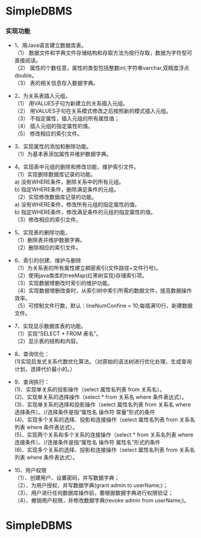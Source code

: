 # SimpleDBMS

### 实现功能
* 1、用Java语言建立数据库表。  
（1） 数据文件和字典文件存储结构和存取方法为按行存取，数据为字符型可直接阅读。  
（2） 属性的个数任意，属性的类型包括整数int,字符串varchar,双精度浮点double。  
（3） 表的相关信息存入数据字典。  

* 2、为关系表插入元组。  
（1） 用VALUES子句为新建立的关系插入元组。  
（2） 用VALUES子句在关系模式修改之后按照新的模式插入元组。  
（3） 不指定属性，插入元组的所有属性值；  
（4） 插入元组的指定属性的值。  
（5） 修改相应的索引文件。  

* 3、实现属性的添加和删除功能。  
（1）为基本表添加属性并维护数据字典。  

* 4、实现表中元组的删除和修改功能，维护索引文件。  
（1）实现删除数据库记录的功能。  
    a) 没有WHERE条件，删除关系中的所有元组。  
    b) 指定WHERE条件，删除满足条件的元组。  
（2）实现修改数据库记录的功能。  
    a) 没有WHERE条件，修改所有元组的指定属性的值。  
    b) 指定WHERE条件，修改满足条件的元组的指定属性的值。  
（3）修改相应的索引文件。  

* 5、实现表的删除功能。  
（1）删除表并维护数据字典。  
（2）删除相应的索引文件。  

* 6、索引的创建、维护与删除  
（1）为关系表的所有属性建立稠密索引(文件路径+文件行号)。  
（2）使用java类库的treeMap(红黑树实现)存储索引项。  
（3）实现数据增删改时索引的维护功能。  
（4）实现数据增删改查时，从索引树中索引所需的数据文件，提高数据操作效率。  
（5）可控制文件行数，默认：lineNumConfine = 10;每插满10行，新建数据文件。  

* 7、实现显示数据库表的功能。  
（1）实现“SELECT * FROM 表名”。  
（2）显示表的结构和内容。  

* 8、查询优化：  
(1)实现启发式关系代数优化算法。（对原始的语法树进行优化处理，生成查询计划，选择代价最小的。）  

* 9、查询执行：  
 (1)、实现单关系的投影操作（select 属性名列表 from 关系名）。  
 (2)、实现单关系的选择操作（select * from 关系名 where 条件表达式）。  
 (3)、实现单关系的选择和投影操作（select 属性名列表 from 关系名 where 选择条件）。//选择条件是指“属性名 操作符 常量”形式的条件  
 (4)、实现多个关系的选择、投影和连接操作（select 属性名列表 from 关系名列表 where 条件表达式）。  
 (5)、实现两个关系和多个关系的连接操作（select * from 关系名列表 where 连接条件）。//连接条件是指“属性名 操作符 属性名”形式的条件  
 (6)、实现多个关系的选择、投影和连接操作（select 属性名列表 from 关系名列表 where 条件表达式）。  

* 10、用户权限  
（1）、创建用户、设置密码，并写数据字典；  
（2）、为用户授权，并写数据字典(grant admin to userName;)；  
（3）、用户进行任何数据库操作前，要根据数据字典进行权限验证；  
（4）、撤销用户权限，并修改数据字典(revoke admin from userName;)。  

# SimpleDBMS

